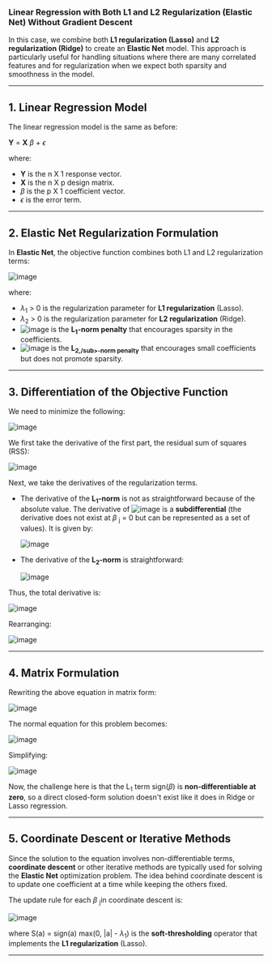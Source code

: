 ### **Linear Regression with Both L1 and L2 Regularization (Elastic Net) Without Gradient Descent**

In this case, we combine both **L1 regularization (Lasso)** and **L2 regularization (Ridge)** to create an **Elastic Net** model. This approach is particularly useful for handling situations where there are many correlated features and for regularization when we expect both sparsity and smoothness in the model.

---

## **1. Linear Regression Model**  

The linear regression model is the same as before:

**Y** = **X** $\beta$ + $\epsilon$

where:  
- **Y** is the n X 1 response vector.  
- **X** is the n X p design matrix.  
- $\beta$ is the p X 1 coefficient vector.  
- $\epsilon$ is the error term.

---

## **2. Elastic Net Regularization Formulation**

In **Elastic Net**, the objective function combines both L1 and L2 regularization terms:

![image](https://github.com/user-attachments/assets/3e1f8c56-9356-4eb9-95fd-26578ac5c897)


where:  
- $\lambda$<sub>1</sub> > 0 is the regularization parameter for **L1 regularization** (Lasso).  
- $\lambda$<sub>2</sub> > 0 is the regularization parameter for **L2 regularization** (Ridge).  
- ![image](https://github.com/user-attachments/assets/ab7be21c-e0ea-4df8-8205-4545b52153f5)
 is the **L<sub>1</sub>-norm penalty** that encourages sparsity in the coefficients.  
- ![image](https://github.com/user-attachments/assets/88069aa3-9872-4160-9e2e-e6622555b958)
 is the **L<sub>2,/sub>-norm penalty** that encourages small coefficients but does not promote sparsity.

---

## **3. Differentiation of the Objective Function**

We need to minimize the following:

![image](https://github.com/user-attachments/assets/86e06f11-616c-4d3e-acc3-bd12047aa872)


We first take the derivative of the first part, the residual sum of squares (RSS):

![image](https://github.com/user-attachments/assets/18dcc4bb-ebe5-4658-8ab9-3b9950dacdfb)


Next, we take the derivatives of the regularization terms.

- The derivative of the **L<sub>1</sub>-norm** is not as straightforward because of the absolute value. The derivative of ![image](https://github.com/user-attachments/assets/dbc9a63d-4209-46bb-91fb-f8eb75921b6f)
 is a **subdifferential** (the derivative does not exist at $\beta$ <sub>j</sub> = 0 but can be represented as a set of values). It is given by:

  ![image](https://github.com/user-attachments/assets/69748a02-b28b-491d-abdc-442e9041233a)


- The derivative of the **L<sub>2</sub>-norm** is straightforward:

  ![image](https://github.com/user-attachments/assets/e7e1dc74-27c4-45d7-9f22-91e91d20843f)


Thus, the total derivative is:

![image](https://github.com/user-attachments/assets/dc5de3e4-60f9-4bcc-8731-a791d450e05e)


Rearranging:

![image](https://github.com/user-attachments/assets/c4c590d0-9c49-4cf4-9201-7f105de0bc61)


---

## **4. Matrix Formulation**

Rewriting the above equation in matrix form:

![image](https://github.com/user-attachments/assets/86e47af9-3a5c-48de-99e1-6bb4756479d1)


The normal equation for this problem becomes:

![image](https://github.com/user-attachments/assets/2e6cd649-3589-4492-b9e8-79c3989b0c25)


Simplifying:

![image](https://github.com/user-attachments/assets/9386d351-0308-475c-9c90-4d77757f75fb)


Now, the challenge here is that the L<sub>1</sub> term sign($\beta$) is **non-differentiable at zero**, so a direct closed-form solution doesn't exist like it does in Ridge or Lasso regression.

---

## **5. Coordinate Descent or Iterative Methods**

Since the solution to the equation involves non-differentiable terms, **coordinate descent** or other iterative methods are typically used for solving the **Elastic Net** optimization problem. The idea behind coordinate descent is to update one coefficient at a time while keeping the others fixed.

The update rule for each $\beta$ <sub>j</sub>in coordinate descent is:

![image](https://github.com/user-attachments/assets/a3e2d8cb-0754-4b9b-bdd3-e05832a42b87)


where S(a) = sign(a) max(0, |a| - $\lambda$<sub>1</sub>) is the **soft-thresholding** operator that implements the **L1 regularization** (Lasso).

---

